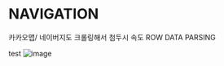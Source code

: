 # NAVIGATION
카카오맵/ 네이버지도 크롤링해서 첨두시 속도 ROW DATA PARSING

test
![image](https://github.com/7rohj/NAVIGATION/assets/99319638/13852bee-3b6b-4513-989b-d374b41379a7)
